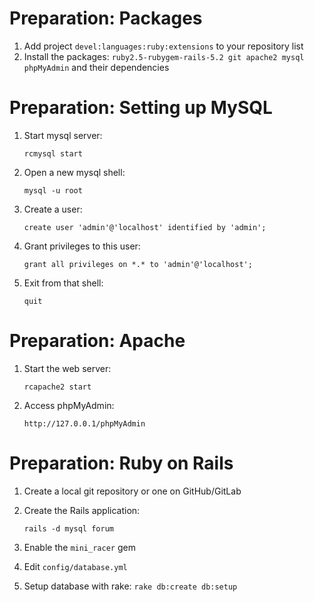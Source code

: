 <!-- .slide: data-state="normal" id="preparation-packages" data-timing="0" -->
# Preparation: Packages

1. Add project `devel:languages:ruby:extensions` to your repository list
2. Install the packages: `ruby2.5-rubygem-rails-5.2 git apache2 mysql phpMyAdmin` and their dependencies


<!-- .slide: data-state="normal" id="preparation-setting-up-mysql" data-timing="0" -->
# Preparation: Setting up MySQL

1. Start mysql server:

   `rcmysql start`
2. Open a new mysql shell:

   `mysql -u root`
3. Create a user:

   `create user 'admin'@'localhost' identified by 'admin';`
4. Grant privileges to this user:

   `grant all privileges on *.* to 'admin'@'localhost';`
5. Exit from that shell:

   `quit`


<!-- .slide: data-state="normal" id="preparation-apache" data-timing="0" -->
# Preparation: Apache

1. Start the web server:

   `rcapache2 start`
2. Access phpMyAdmin:

   `http://127.0.0.1/phpMyAdmin`


<!-- .slide: data-state="normal" id="preparation-rails" data-timing="0" -->
# Preparation: Ruby on Rails

1. Create a local git repository or one on GitHub/GitLab
2. Create the Rails application:

   `rails -d mysql forum`
3. Enable the `mini_racer` gem
4. Edit `config/database.yml`
5. Setup database with rake: `rake db:create db:setup`
